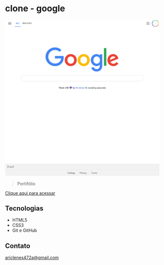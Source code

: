 # clone - google

![preview](assets/preview1.png)

>Portifólio


[Clique aqui para acessar](https://ariclenesborges.github.io/clone-home-google/)



## Tecnologias

- HTML5
- CSS3
- Git e GitHub

## Contato

ariclenes472a@gmail.com
